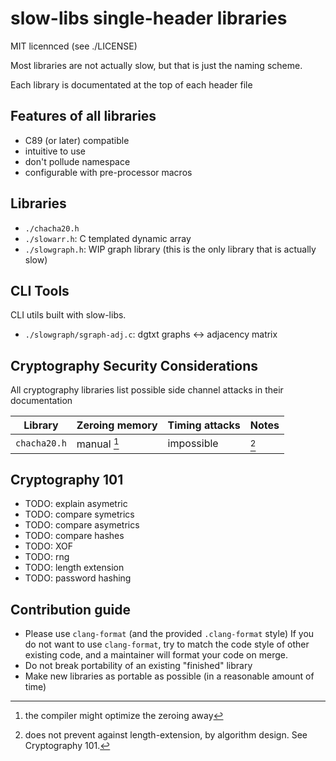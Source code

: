 # slow-libs single-header libraries
MIT licennced  (see ./LICENSE)

Most libraries are not actually slow, but that is just the naming scheme.

Each library is documentated at the top of each header file

## Features of all libraries
- C89 (or later) compatible
- intuitive to use
- don't pollude namespace
- configurable with pre-processor macros


## Libraries
- `./chacha20.h`
- `./slowarr.h`: C templated dynamic array
- `./slowgraph.h`: WIP graph library (this is the only library that is actually slow)


## CLI Tools
CLI utils built with slow-libs.

- `./slowgraph/sgraph-adj.c`: dgtxt graphs <-> adjacency matrix


## Cryptography Security Considerations
All cryptography libraries list possible side channel attacks in their documentation

| Library      | Zeroing memory | Timing attacks | Notes |
| ------------ | -------------- | -------------- | ----- |
| `chacha20.h` | manual [^1]    | impossible     | [^2]  |

[^1]: the compiler might optimize the zeroing away
[^2]: does not prevent against length-extension, by algorithm design. See Cryptography 101.


## Cryptography 101
- TODO: explain asymetric
- TODO: compare symetrics
- TODO: compare asymetrics
- TODO: compare hashes
- TODO: XOF
- TODO: rng
- TODO: length extension
- TODO: password hashing


## Contribution guide
- Please use `clang-format` (and the provided `.clang-format` style)
  If you do not want to use `clang-format`, try to match the code style of other existing code,
  and a maintainer will format your code on merge.
- Do not break portability of an existing "finished" library
- Make new libraries as portable as possible (in a reasonable amount of time)
